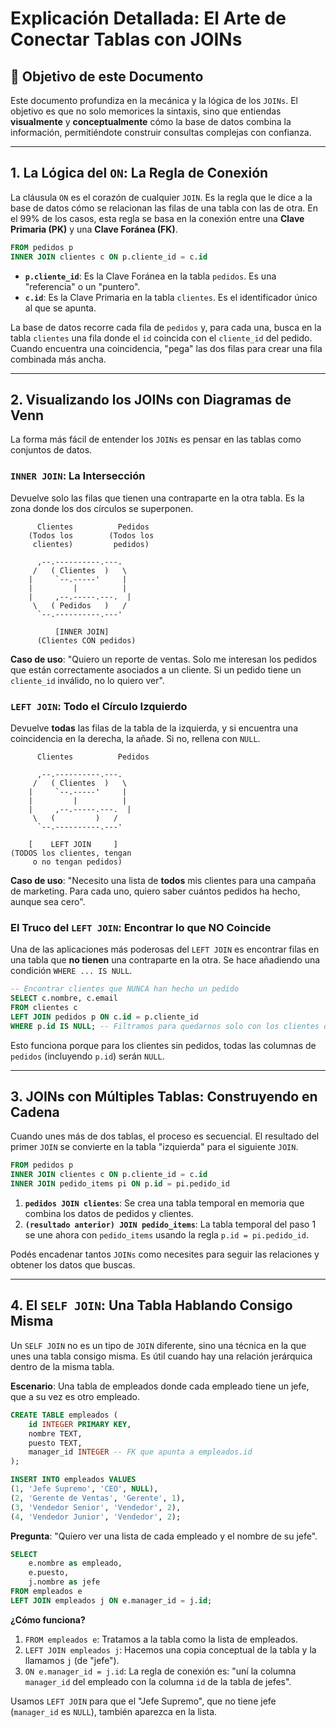 # Explicación Detallada: El Arte de Conectar Tablas con JOINs

## 🎯 Objetivo de este Documento

Este documento profundiza en la mecánica y la lógica de los `JOINs`. El objetivo es que no solo memorices la sintaxis, sino que entiendas **visualmente** y **conceptualmente** cómo la base de datos combina la información, permitiéndote construir consultas complejas con confianza.

---

## 1. La Lógica del `ON`: La Regla de Conexión

La cláusula `ON` es el corazón de cualquier `JOIN`. Es la regla que le dice a la base de datos cómo se relacionan las filas de una tabla con las de otra. En el 99% de los casos, esta regla se basa en la conexión entre una **Clave Primaria (PK)** y una **Clave Foránea (FK)**.

```sql
FROM pedidos p
INNER JOIN clientes c ON p.cliente_id = c.id
```

*   **`p.cliente_id`**: Es la Clave Foránea en la tabla `pedidos`. Es una "referencia" o un "puntero".
*   **`c.id`**: Es la Clave Primaria en la tabla `clientes`. Es el identificador único al que se apunta.

La base de datos recorre cada fila de `pedidos` y, para cada una, busca en la tabla `clientes` una fila donde el `id` coincida con el `cliente_id` del pedido. Cuando encuentra una coincidencia, "pega" las dos filas para crear una fila combinada más ancha.

---

## 2. Visualizando los JOINs con Diagramas de Venn

La forma más fácil de entender los `JOINs` es pensar en las tablas como conjuntos de datos.

### `INNER JOIN`: La Intersección

Devuelve solo las filas que tienen una contraparte en la otra tabla. Es la zona donde los dos círculos se superponen.

```
      Clientes          Pedidos
    (Todos los        (Todos los
     clientes)         pedidos)

      ,--.----------.---.
     /   ( Clientes  )   \
    |     `--.-----'     |
    |         |          |
    |     ,--.-----.---.  |
     \   ( Pedidos   )   /
      `--.----------.---'

          [INNER JOIN]
      (Clientes CON pedidos)
```

**Caso de uso**: "Quiero un reporte de ventas. Solo me interesan los pedidos que están correctamente asociados a un cliente. Si un pedido tiene un `cliente_id` inválido, no lo quiero ver".

### `LEFT JOIN`: Todo el Círculo Izquierdo

Devuelve **todas** las filas de la tabla de la izquierda, y si encuentra una coincidencia en la derecha, la añade. Si no, rellena con `NULL`.

```
      Clientes          Pedidos

      ,--.----------.---.
     /   ( Clientes  )   \
    |     `--.-----'     |
    |         |          |
    |     ,--.-----.---.  |
     \   (         )   /
      `--.----------.---'

    [    LEFT JOIN     ]
(TODOS los clientes, tengan
     o no tengan pedidos)
```

**Caso de uso**: "Necesito una lista de **todos** mis clientes para una campaña de marketing. Para cada uno, quiero saber cuántos pedidos ha hecho, aunque sea cero".

### El Truco del `LEFT JOIN`: Encontrar lo que NO Coincide

Una de las aplicaciones más poderosas del `LEFT JOIN` es encontrar filas en una tabla que **no tienen** una contraparte en la otra. Se hace añadiendo una condición `WHERE ... IS NULL`.

```sql
-- Encontrar clientes que NUNCA han hecho un pedido
SELECT c.nombre, c.email
FROM clientes c
LEFT JOIN pedidos p ON c.id = p.cliente_id
WHERE p.id IS NULL; -- Filtramos para quedarnos solo con los clientes donde la parte del pedido es NULL
```

Esto funciona porque para los clientes sin pedidos, todas las columnas de `pedidos` (incluyendo `p.id`) serán `NULL`.

---

## 3. JOINs con Múltiples Tablas: Construyendo en Cadena

Cuando unes más de dos tablas, el proceso es secuencial. El resultado del primer `JOIN` se convierte en la tabla "izquierda" para el siguiente `JOIN`.

```sql
FROM pedidos p
INNER JOIN clientes c ON p.cliente_id = c.id
INNER JOIN pedido_items pi ON p.id = pi.pedido_id
```

1.  **`pedidos JOIN clientes`**: Se crea una tabla temporal en memoria que combina los datos de pedidos y clientes.
2.  **`(resultado anterior) JOIN pedido_items`**: La tabla temporal del paso 1 se une ahora con `pedido_items` usando la regla `p.id = pi.pedido_id`.

Podés encadenar tantos `JOINs` como necesites para seguir las relaciones y obtener los datos que buscas.

---

## 4. El `SELF JOIN`: Una Tabla Hablando Consigo Misma

Un `SELF JOIN` no es un tipo de `JOIN` diferente, sino una técnica en la que unes una tabla consigo misma. Es útil cuando hay una relación jerárquica dentro de la misma tabla.

**Escenario**: Una tabla de empleados donde cada empleado tiene un jefe, que a su vez es otro empleado.

```sql
CREATE TABLE empleados (
    id INTEGER PRIMARY KEY,
    nombre TEXT,
    puesto TEXT,
    manager_id INTEGER -- FK que apunta a empleados.id
);

INSERT INTO empleados VALUES
(1, 'Jefe Supremo', 'CEO', NULL),
(2, 'Gerente de Ventas', 'Gerente', 1),
(3, 'Vendedor Senior', 'Vendedor', 2),
(4, 'Vendedor Junior', 'Vendedor', 2);
```

**Pregunta**: "Quiero ver una lista de cada empleado y el nombre de su jefe".

```sql
SELECT
    e.nombre as empleado,
    e.puesto,
    j.nombre as jefe
FROM empleados e
LEFT JOIN empleados j ON e.manager_id = j.id;
```

**¿Cómo funciona?**
1.  `FROM empleados e`: Tratamos a la tabla como la lista de empleados.
2.  `LEFT JOIN empleados j`: Hacemos una copia conceptual de la tabla y la llamamos `j` (de "jefe").
3.  `ON e.manager_id = j.id`: La regla de conexión es: "uní la columna `manager_id` del empleado con la columna `id` de la tabla de jefes".

Usamos `LEFT JOIN` para que el "Jefe Supremo", que no tiene jefe (`manager_id` es `NULL`), también aparezca en la lista.

```